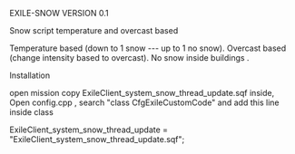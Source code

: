 
EXILE-SNOW  VERSION 0.1

Snow script temperature and overcast based

Temperature based (down to 1 snow --- up to 1 no snow). Overcast based (change intensity based to overcast). No snow inside buildings .

Installation

open mission copy ExileClient_system_snow_thread_update.sqf inside, Open config.cpp , search "class CfgExileCustomCode" and add this line inside class

ExileClient_system_snow_thread_update = "ExileClient_system_snow_thread_update.sqf";

